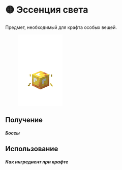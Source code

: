 # 🟡 Эссенция света

Предмет, необходимый для крафта особых вещей.

<figure><img src="../../.gitbook/assets/toffy_yellowgem.gif" alt=""><figcaption></figcaption></figure>

## Получение

#### _Боссы_

## Использование

#### _Как ингредиент при крафте_
